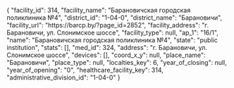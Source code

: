 {
    "facility_id": 314,
    "facility_name": "Барановичская городская поликлиника №4",
    "district_id": "1-04-0",
    "district_name": "Барановичи",
    "facility_url": "https:\/\/barcp.by\/?page_id=2852",
    "facility_address": "г. Барановичи, ул. Слонимское шоссе",
    "facility_type": null,
    "ap_1": "16\/1",
    "name": "Барановичская городская поликлиника №4",
    "state": "public institution",
    "stats": [],
    "med_id": 324,
    "address": "г. Барановичи, ул. Слонимское шоссе",
    "devices": [],
    "coord_x_y": null,
    "place_name": "Барановичи",
    "place_type": null,
    "localties_key": 6,
    "year_of_closing": null,
    "year_of_opening": "0",
    "healthcare_facility_key": 314,
    "administrative_division_id": "1-04-0"
}